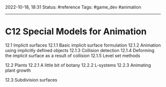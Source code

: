2022-10-18, 18:31
Status: #reference
Tags: #game_dev #animation

---

# C12 Special Models for Animation

12.1 Implicit surfaces
12.1.1 Basic implicit surface formulation
12.1.2 Animation using implicitly defined objects
12.1.3 Collision detection
12.1.4 Deforming the implicit surface as a result of collision
12.1.5 Level set methods

12.2 Plants
12.2.1 A little bit of botany
12.2.2 L-systems
12.2.3 Animating plant growth

12.3 Subdivision surfaces
